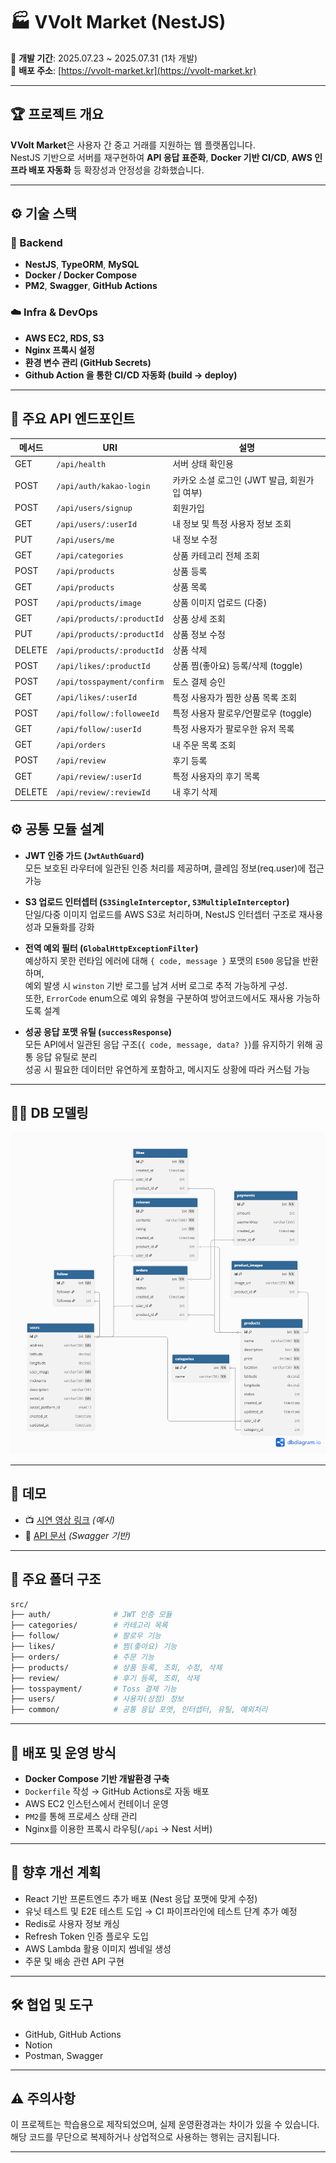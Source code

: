 # 🏭️ VVolt Market (NestJS)

📆 **개발 기간**: 2025.07.23 ~ 2025.07.31 (1차 개발) <br/>
🚀 **배포 주소**: [https://vvolt-market.kr](https://vvolt-market.kr)

---

## 🏆 프로젝트 개요

**VVolt Market**은 사용자 간 중고 거래를 지원하는 웹 플랫폼입니다.<br/>
NestJS 기반으로 서버를 재구현하여 **API 응답 표준화**, **Docker 기반 CI/CD**, **AWS 인프라 배포 자동화** 등 확장성과 안정성을 강화했습니다.

---

## ⚙️ 기술 스택

### 🔧 Backend

- **NestJS**, **TypeORM**, **MySQL**
- **Docker / Docker Compose**
- **PM2**, **Swagger**, **GitHub Actions**

### ☁️ Infra & DevOps

- **AWS EC2, RDS, S3**
- **Nginx 프록시 설정**
- **환경 변수 관리 (GitHub Secrets)**
- **Github Action 을 통한 CI/CD 자동화 (build → deploy)**

---

## 🔗 주요 API 엔드포인트

| 메서드 | URI                        | 설명                                         |
| ------ | -------------------------- | -------------------------------------------- |
| GET    | `/api/health`              | 서버 상태 확인용                             |
| POST   | `/api/auth/kakao-login`    | 카카오 소셜 로그인 (JWT 발급, 회원가입 여부) |
| POST   | `/api/users/signup`        | 회원가입                                     |
| GET    | `/api/users/:userId`       | 내 정보 및 특정 사용자 정보 조회             |
| PUT    | `/api/users/me`            | 내 정보 수정                                 |
| GET    | `/api/categories`          | 상품 카테고리 전체 조회                      |
| POST   | `/api/products`            | 상품 등록                                    |
| GET    | `/api/products`            | 상품 목록                                    |
| POST   | `/api/products/image`      | 상품 이미지 업로드 (다중)                    |
| GET    | `/api/products/:productId` | 상품 상세 조회                               |
| PUT    | `/api/products/:productId` | 상품 정보 수정                               |
| DELETE | `/api/products/:productId` | 상품 삭제                                    |
| POST   | `/api/likes/:productId`    | 상품 찜(좋아요) 등록/삭제 (toggle)           |
| POST   | `/api/tosspayment/confirm` | 토스 결제 승인                               |
| GET    | `/api/likes/:userId`       | 특정 사용자가 찜한 상품 목록 조회            |
| POST   | `/api/follow/:followeeId`  | 특정 사용자 팔로우/언팔로우 (toggle)         |
| GET    | `/api/follow/:userId`      | 특정 사용자가 팔로우한 유저 목록             |
| GET    | `/api/orders`              | 내 주문 목록 조회                            |
| POST   | `/api/review`              | 후기 등록                                    |
| GET    | `/api/review/:userId`      | 특정 사용자의 후기 목록                      |
| DELETE | `/api/review/:reviewId`    | 내 후기 삭제                                 |

## ⚙️ 공통 모듈 설계

- **JWT 인증 가드 (`JwtAuthGuard`)**  
  모든 보호된 라우터에 일관된 인증 처리를 제공하며, 클레임 정보(req.user)에 접근 가능

- **S3 업로드 인터셉터 (`S3SingleInterceptor`, `S3MultipleInterceptor`)**  
  단일/다중 이미지 업로드를 AWS S3로 처리하며, NestJS 인터셉터 구조로 재사용성과 모듈화를 강화

- **전역 예외 필터 (`GlobalHttpExceptionFilter`)**  
  예상하지 못한 런타임 에러에 대해 `{ code, message }` 포맷의 `E500` 응답을 반환하며,  
  예외 발생 시 `winston` 기반 로그를 남겨 서버 로그로 추적 가능하게 구성.  
  또한, `ErrorCode` enum으로 예외 유형을 구분하여 방어코드에서도 재사용 가능하도록 설계

- **성공 응답 포맷 유틸 (`successResponse`)**  
  모든 API에서 일관된 응답 구조(`{ code, message, data? }`)를 유지하기 위해 공통 응답 유틸로 분리  
  성공 시 필요한 데이터만 유연하게 포함하고, 메시지도 상황에 따라 커스텀 가능

---

## 👩‍💻 DB 모델링

![](./img/erd.png)

---

## 📀 데모

- 📺 [시연 영상 링크](https://www.youtube.com/watch?v=UDNfYsCpGR4) _(예시)_
- 📄 [API 문서](https://vvolt-market.kr/api) _(Swagger 기반)_

---

## 📂 주요 폴더 구조

```bash
src/
├── auth/              # JWT 인증 모듈
├── categories/        # 카테고리 목록
├── follow/            # 팔로우 기능
├── likes/             # 찜(좋아요) 기능
├── orders/            # 주문 기능
├── products/          # 상품 등록, 조회, 수정, 삭제
├── review/            # 후기 등록, 조회, 삭제
├── tosspayment/       # Toss 결제 기능
├── users/             # 사용자(상점) 정보
├── common/            # 공통 응답 포맷, 인터셉터, 유틸, 예외처리
```

---

## 🚀 배포 및 운영 방식

- **Docker Compose 기반 개발환경 구축**
- `Dockerfile` 작성 → GitHub Actions로 자동 배포
- AWS EC2 인스턴스에서 컨테이너 운영
- `PM2`를 통해 프로세스 상태 관리
- Nginx를 이용한 프록시 라우팅(`/api` → Nest 서버)

---

## 🔧 향후 개선 계획

- React 기반 프론트엔드 추가 배포 (Nest 응답 포맷에 맞게 수정)
- 유닛 테스트 및 E2E 테스트 도입 → CI 파이프라인에 테스트 단계 추가 예정
- Redis로 사용자 정보 캐싱
- Refresh Token 인증 플로우 도입
- AWS Lambda 활용 이미지 썸네일 생성
- 주문 및 배송 관련 API 구현

---

## 🛠️ 협업 및 도구

- GitHub, GitHub Actions
- Notion
- Postman, Swagger

---

## ⚠️ 주의사항

이 프로젝트는 학습용으로 제작되었으며, 실제 운영환경과는 차이가 있을 수 있습니다.<br/>
해당 코드를 무단으로 복제하거나 상업적으로 사용하는 행위는 금지됩니다.

---
